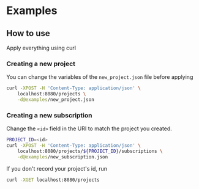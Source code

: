 # Examples

## How to use

Apply everything using curl

### Creating a new project

You can change the variables of the `new_project.json` file before applying

```bash
curl -XPOST -H 'Content-Type: application/json' \
	localhost:8080/projects \
	-d@examples/new_project.json
```

### Creating a new subscription

Change the `<id>` field in the URI to match the project you created.

```bash
PROJECT_ID=<id>
curl -XPOST -H 'Content-Type: application/json' \
	localhost:8080/projects/${PROJECT_ID}/subscriptions \
	-d@examples/new_subscription.json
```

If you don't record your project's id, run

```bash
curl -XGET localhost:8080/projects
```
